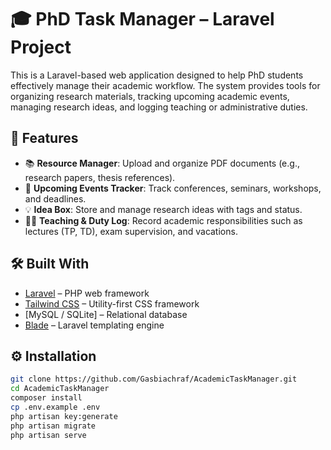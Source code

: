 # 🎓 PhD Task Manager – Laravel Project

This is a Laravel-based web application designed to help PhD students effectively manage their academic workflow. The system provides tools for organizing research materials, tracking upcoming academic events, managing research ideas, and logging teaching or administrative duties.

## 🚀 Features

- 📚 **Resource Manager**: Upload and organize PDF documents (e.g., research papers, thesis references).
- 📅 **Upcoming Events Tracker**: Track conferences, seminars, workshops, and deadlines.
- 💡 **Idea Box**: Store and manage research ideas with tags and status.
- 🧑‍🏫 **Teaching & Duty Log**: Record academic responsibilities such as lectures (TP, TD), exam supervision, and vacations.

## 🛠️ Built With

- [Laravel](https://laravel.com/) – PHP web framework
- [Tailwind CSS](https://tailwindcss.com/) – Utility-first CSS framework
- [MySQL / SQLite] – Relational database
- [Blade](https://laravel.com/docs/blade) – Laravel templating engine

## ⚙️ Installation

```bash
git clone https://github.com/Gasbiachraf/AcademicTaskManager.git
cd AcademicTaskManager
composer install
cp .env.example .env
php artisan key:generate
php artisan migrate
php artisan serve
